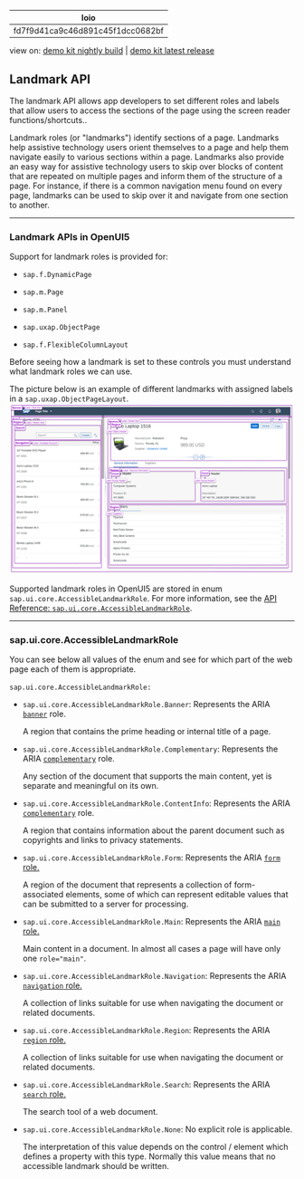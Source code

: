 <!-- loiofd7f9d41ca9c46d891c45f1dcc0682bf -->

| loio |
| -----|
| fd7f9d41ca9c46d891c45f1dcc0682bf |

<div id="loio">

view on: [demo kit nightly build](https://openui5nightly.hana.ondemand.com/#/topic/fd7f9d41ca9c46d891c45f1dcc0682bf) | [demo kit latest release](https://openui5.hana.ondemand.com/#/topic/fd7f9d41ca9c46d891c45f1dcc0682bf)</div>

## Landmark API

The landmark API allows app developers to set different roles and labels that allow users to access the sections of the page using the screen reader functions/shortcuts..

Landmark roles \(or "landmarks"\) identify sections of a page. Landmarks help assistive technology users orient themselves to a page and help them navigate easily to various sections within a page. Landmarks also provide an easy way for assistive technology users to skip over blocks of content that are repeated on multiple pages and inform them of the structure of a page. For instance, if there is a common navigation menu found on every page, landmarks can be used to skip over it and navigate from one section to another.

***

<a name="loiofd7f9d41ca9c46d891c45f1dcc0682bf__section_vft_ghf_fqb"/>

### Landmark APIs in OpenUI5

Support for landmark roles is provided for:

-   `sap.f.DynamicPage`

-   `sap.m.Page`
-   `sap.m.Panel`
-   `sap.uxap.ObjectPage`
-   `sap.f.FlexibleColumnLayout`

Before seeing how a landmark is set to these controls you must understand what landmark roles we can use.

The picture below is an example of different landmarks with assigned labels in a `sap.uxap.ObjectPageLayout`. ![](loio77cb16f93da74644abdf68296651f7bf_Source1.png)

Supported landmark roles in OpenUI5 are stored in enum `sap.ui.core.AccessibleLandmarkRole`. For more information, see the [API Reference: `sap.ui.core.AccessibleLandmarkRole`](https://openui5.hana.ondemand.com/#/api/sap.ui.core.AccessibleLandmarkRole). 

***

<a name="loiofd7f9d41ca9c46d891c45f1dcc0682bf__section_jx5_b5b_jqb"/>

### sap.ui.core.AccessibleLandmarkRole

You can see below all values of the enum and see for which part of the web page each of them is appropriate.

`sap.ui.core.AccessibleLandmarkRole:`

-   `sap.ui.core.AccessibleLandmarkRole.Banner`: Represents the ARIA [`banner`](https://www.w3.org/TR/wai-aria/#banner) role.

    A region that contains the prime heading or internal title of a page.

-   `sap.ui.core.AccessibleLandmarkRole.Complementary`: Represents the ARIA [`complementary`](https://www.w3.org/TR/wai-aria/#complementary) role.

    Any section of the document that supports the main content, yet is separate and meaningful on its own.

-   `sap.ui.core.AccessibleLandmarkRole.ContentInfo`: Represents the ARIA [`complementary`](https://www.w3.org/TR/wai-aria/#complementary) role.

    A region that contains information about the parent document such as copyrights and links to privacy statements.

-   `sap.ui.core.AccessibleLandmarkRole.Form`: Represents the ARIA [`form` role.](https://www.w3.org/TR/wai-aria/#form)

    A region of the document that represents a collection of form-associated elements, some of which can represent editable values that can be submitted to a server for processing.

-   `sap.ui.core.AccessibleLandmarkRole.Main`: Represents the ARIA [`main` role.](https://www.w3.org/TR/wai-aria/#main)

    Main content in a document. In almost all cases a page will have only one `role="main"`.

-   `sap.ui.core.AccessibleLandmarkRole.Navigation`: Represents the ARIA [`navigation` role.](https://www.w3.org/TR/wai-aria/#navigation)

    A collection of links suitable for use when navigating the document or related documents.

-   `sap.ui.core.AccessibleLandmarkRole.Region`: Represents the ARIA [`region` role.](https://www.w3.org/TR/wai-aria/#region)

    A collection of links suitable for use when navigating the document or related documents.

-   `sap.ui.core.AccessibleLandmarkRole.Search`: Represents the ARIA [`search` role.](https://www.w3.org/TR/wai-aria/#search)

    The search tool of a web document.

-   `sap.ui.core.AccessibleLandmarkRole.None`: No explicit role is applicable.

    The interpretation of this value depends on the control / element which defines a property with this type. Normally this value means that no accessible landmark should be written.


